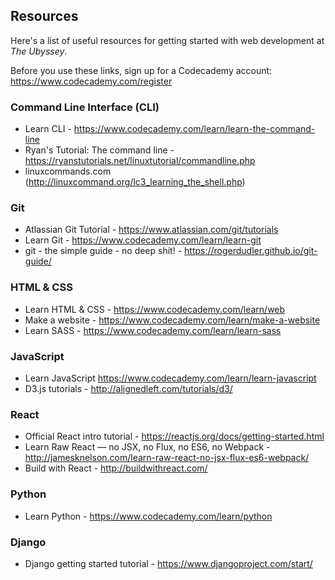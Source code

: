 ## Resources

Here's a list of useful resources for getting started with web development at _The Ubyssey_.

Before you use these links, sign up for a Codecademy account: https://www.codecademy.com/register

### Command Line Interface (CLI)

- Learn CLI - https://www.codecademy.com/learn/learn-the-command-line
- Ryan's Tutorial: The command line - https://ryanstutorials.net/linuxtutorial/commandline.php
- linuxcommands.com (http://linuxcommand.org/lc3_learning_the_shell.php)

### Git

- Atlassian Git Tutorial - https://www.atlassian.com/git/tutorials
- Learn Git - https://www.codecademy.com/learn/learn-git
- git - the simple guide - no deep shit! - https://rogerdudler.github.io/git-guide/

### HTML & CSS

- Learn HTML & CSS - https://www.codecademy.com/learn/web
- Make a website - https://www.codecademy.com/learn/make-a-website
- Learn SASS - https://www.codecademy.com/learn/learn-sass

### JavaScript

- Learn JavaScript https://www.codecademy.com/learn/learn-javascript
- D3.js tutorials - http://alignedleft.com/tutorials/d3/

### React

- Official React intro tutorial - https://reactjs.org/docs/getting-started.html
- Learn Raw React — no JSX, no Flux, no ES6, no Webpack - http://jamesknelson.com/learn-raw-react-no-jsx-flux-es6-webpack/
- Build with React - http://buildwithreact.com/

### Python

- Learn Python - https://www.codecademy.com/learn/python

### Django

- Django getting started tutorial - https://www.djangoproject.com/start/
